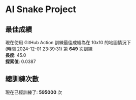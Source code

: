 
# AI Snake Project

## **最佳成績**































































































現在使用 GitHub Action 訓練最佳成績為在 10x10 的地圖情況下  
(時間 2024-12-01 23:39:31) 第 **649** 次訓練  
**長度**: 45.0  
**探索值**: 0.0387































































































































































































## 總訓練次數
現在已經訓練了: **595000** 次
